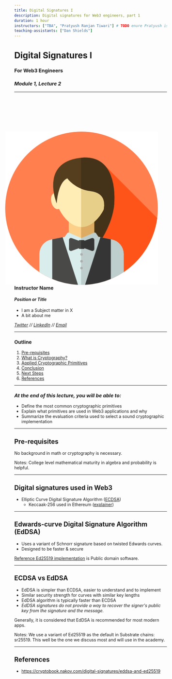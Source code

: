 ```yaml
---
title: Digital Signatures I
description: Digital signatures for Web3 engineers, part 1
duration: 1 hour
instructors: ["TBA", "Pratyush Ranjan Tiwari"] # TODO enure Pratyush is delivering, Gav set to deliver now.
teaching-assistants: ["Dan Shields"]
---
```


# Digital Signatures I

### For Web3 Engineers

### _Module 1, Lecture 2_

---

<div class="flex-container">
<div class="left text-right"> <!-- Gotcha: You Need an empty line to render MD inside <div> -->

<!-- TODO: add a good circularly cropped head-shot of ou to the `assets/profile` folder  -->
<img style="width: 550px; float:right; margin-right:30px" src="../../../assets/img/0-Shared/profile.png"/>

</div>
<div style="margin-top:130px" class="right text-left"> <!-- Gotcha: You Need an empty line to render MD inside <div> -->

### Instructor Name

<!-- .element: style="margin-bottom: -30px;" -->

#### _Position or Title_

<!-- .element: style="margin-left: 20px;" -->

- I am a Subject matter in X
- A bit about me

_[Twitter](https://twitter.com) // [LinkedIn](https://linkedin.com) // [Email](mailto:)_

</div>
</div>

---

### Outline

<!--
You can reference slides within this presentation like [this other slide](#at-the-end-of-this-lecture-you-will-be-able-to) by use of the header title.

Please make your lecture precise.

- Limit the main points in a lecture to five or fewer.
- Create effective visuals, analogies, demonstrations, and examples to reinforce the main points.
  {TAs and the Parity design team can assist! Please let us know marking an item here as `TODO`}
- Emphasize your objectives and key points in the beginning, as you get to them, and as a summary at the end.

-->

1. [Pre-requisites](#pre-requisites)
1. [What is Cryptography?](#what-is-cryptography)
1. [Applied Cryptographic Primitives](#applied-cryptographic-primitives)
1. [Conclusion](#conclusion)
1. [Next Steps](#next-steps)
1. [References](#references)

---

### _At the end of this lecture, you will be able to:_

- Define the most common cryptographic primitives
- Explain what primitives are used in Web3 applications and why
- Summarize the evaluation criteria used to select a sound cryptographic implementation

---

## Pre-requisites

No background in math or cryptography is necessary.

Notes:
College level mathematical maturity in algebra and probability is helpful.

---

## Digital signatures used in Web3

<!-- TODO: list and define all web3 relevant ones -->

- Elliptic Curve Digital Signature Algorithm ([ECDSA](https://en.wikipedia.org/wiki/Elliptic_Curve_Digital_Signature_Algorithm))
  - Keccaak-256 used in Ethereum ([explainer](https://ethereum.stackexchange.com/questions/3542/how-are-ethereum-addresses-generated))

---

## Edwards-curve Digital Signature Algorithm (EdDSA)

- Uses a variant of Schnorr signature based on twisted Edwards curves.
- Designed to be faster & secure

[Reference Ed25519 implementation](https://ed25519.cr.yp.to/software.html) is Public domain software.

---

## ECDSA vs EdDSA

- EdDSA is simpler than ECDSA, easier to understand and to implement
- Similar security strength for curves with similar key lengths
- EdDSA algorithm is typically faster than ECDSA
- _EdDSA signatures do not provide a way to recover the signer's public key from the signature and the message._

Generally, it is considered that EdDSA is recommended for most modern apps.

Notes:
We use a variant of Ed25519 as the default in Substrate chains: sr25519.
This well be the one we discuss most and will use in the academy.

---

## References

- https://cryptobook.nakov.com/digital-signatures/eddsa-and-ed25519
